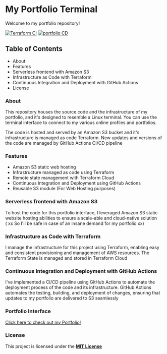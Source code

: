# My Portfolio Terminal
Welcome to my portfolio repository!

[![Terraform CI](https://github.com/samanxsy/portfolio-terminal/actions/workflows/terraformCICD.yml/badge.svg)](https://github.com/samanxsy/portfolio-terminal/actions/workflows/terraformCICD.yml)
[![portfolio CD](https://github.com/samanxsy/portfolio-terminal/actions/workflows/portfolio-CD.yml/badge.svg)](https://github.com/samanxsy/portfolio-terminal/actions/workflows/portfolio-CD.yml)

## Table of Contents
- About
- Features
- Serverless frontend with Amazon S3
- Infrastructure as Code with Terraform
- Continuous Integration and Deployment with GitHub Actions
- License


### About
This repository houses the source code and the infrastructure of my portfolio, and it's designed to resemble a Linux terminal. You can use the terminal interface to connect to my various online profiles and portfolios.  

The code is hosted and served by an Amazon S3 bucket and it's infrastructure is managed as code Terraform. New updates and versions of the code are managed by GitHub Actions CI/CD pipeline

### Features
- Amazon S3 static web hosting
- Infrastructure managed as code using Terraform
- Remote state management with Terraform Cloud
- Continuous Integration and Deployment using GitHub Actions
- Reusable S3 module (For Web Hosting purposes)

### Serverless frontend with Amazon S3
To host the code for this portfolio interface, I leveraged Amazon S3 static website hosting abilities to ensure a scale-able and cloud-native solution  
( xx So I'll be safe in case of an insane demand for my portfolio xx)

### Infrastructure as Code with Terraform
I manage the infrastructure for this project using Terraform, enabling easy and consistent provisioning and management of AWS resources. The Terraform State is managed and stored in Terraform Cloud

### Continuous Integration and Deployment with GitHub Actions
I've implemented a CI/CD pipeline using GitHub Actions to automate the deployment process of the code and its infrastructure. GitHub Actions automates the testing, building, and deployment of changes, ensuring that updates to my portfolio are delivered to S3 seamlessly

### Portfolio Interface
[Click here to check out my Portfolio!](https://samanxsaybani.s3.eu-central-1.amazonaws.com/index.html)

### License
This project is licensed under the **[MIT License](https://opensource.org/license/mit/)**
